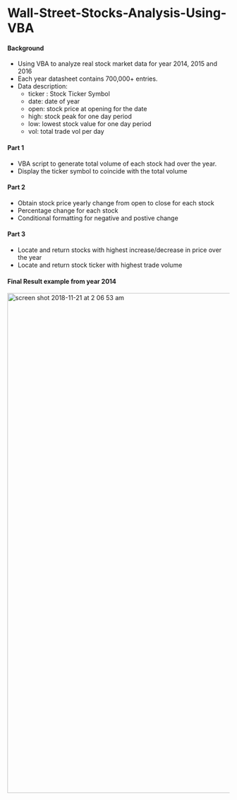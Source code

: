 # Wall-Street-Stocks-Analysis-Using-VBA

#### Background 
- Using VBA to analyze real stock market data for year 2014, 2015 and 2016
- Each year datasheet contains 700,000+ entries. 
- Data description: 
	- ticker : Stock Ticker Symbol 
	- date: date of year 
	- open: stock price at opening for the date 
	- high: stock peak for one day period 
	- low: lowest stock value for one day period 
	- vol: total trade vol per day 

#### Part 1 
- VBA script to generate total volume of each stock had over the year.
- Display the ticker symbol to coincide with the total volume

#### Part 2
- Obtain stock price yearly change from open to close for each stock 
- Percentage change for each stock 
- Conditional formatting for negative and postive change 

#### Part 3
- Locate and return stocks with highest increase/decrease in price over the year
- Locate and return stock ticker with highest trade volume 

#### Final Result example from year 2014
<img width="1130" alt="screen shot 2018-11-21 at 2 06 53 am" src="https://user-images.githubusercontent.com/42792976/48827347-a0fec900-ed32-11e8-9113-7ee0fc767681.png">
